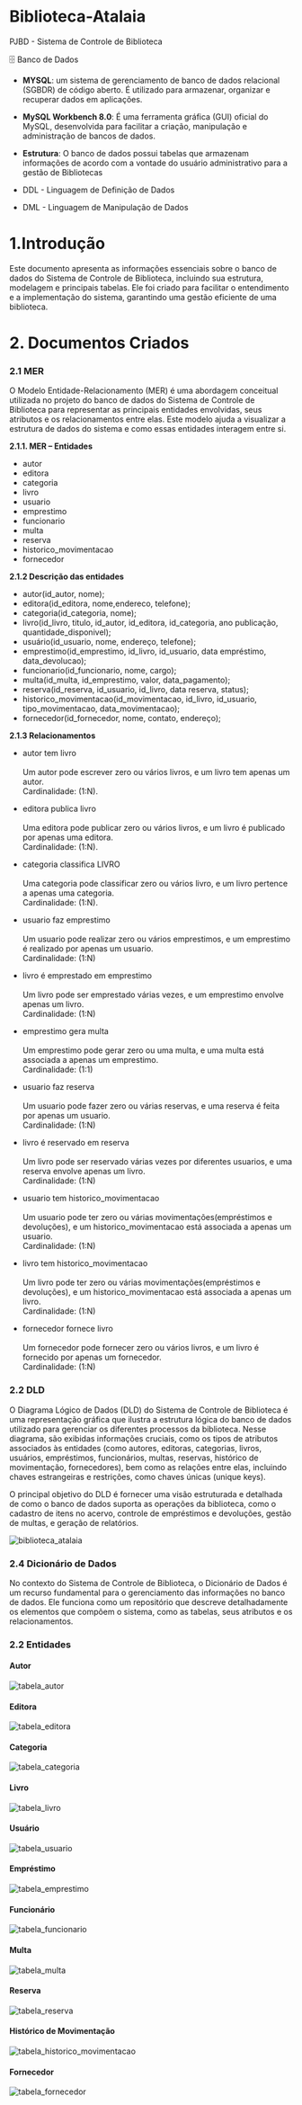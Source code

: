# Biblioteca-Atalaia
PJBD - Sistema de Controle de Biblioteca

🗄️ Banco de Dados
- **MYSQL**: um sistema de gerenciamento de banco de dados relacional (SGBDR) de código aberto. É utilizado para armazenar, organizar e recuperar dados em aplicações.
- **MySQL Workbench 8.0**: É uma ferramenta gráfica (GUI) oficial do MySQL, desenvolvida para facilitar a criação, manipulação e administração de bancos de dados.
- **Estrutura**: O banco de dados possui tabelas que armazenam informações de acordo com a vontade do usuário administrativo para a gestão de Bibliotecas

- DDL - Linguagem de Definição de Dados
- DML - Linguagem de Manipulação de Dados

# 1.Introdução

Este documento apresenta as informações essenciais sobre o banco de dados do Sistema de Controle de Biblioteca, incluindo sua estrutura, modelagem e principais tabelas. Ele foi criado para facilitar o entendimento e a implementação do sistema, garantindo uma gestão eficiente de uma biblioteca.


# 2. Documentos Criados

<h3>2.1 MER</h3>

O Modelo Entidade-Relacionamento (MER) é uma abordagem conceitual utilizada no projeto do banco de dados do Sistema de Controle de Biblioteca para representar as principais entidades envolvidas, seus atributos e os relacionamentos entre elas. Este modelo ajuda a visualizar a estrutura de dados do sistema e como essas entidades interagem entre si.

**2.1.1.	MER – Entidades**
- autor
- editora
- categoria
- livro
- usuario
- emprestimo
- funcionario
- multa
- reserva
- historico_movimentacao
- fornecedor

**2.1.2 Descrição das entidades**

- autor(id_autor, nome);
- editora(id_editora, nome,endereco, telefone);
- categoria(id_categoria, nome);
- livro(id_livro, titulo, id_autor, id_editora, id_categoria, ano publicação, quantidade_disponivel);
- usuário(id_usuario, nome, endereço, telefone);
- emprestimo(id_emprestimo, id_livro, id_usuario, data empréstimo, data_devolucao);
- funcionario(id_funcionario, nome, cargo);
- multa(id_multa, id_emprestimo, valor, data_pagamento);
- reserva(id_reserva, id_usuario, id_livro, data reserva, status);
- historico_movimentacao(id_movimentacao, id_livro, id_usuario, tipo_movimentacao, data_movimentacao);
- fornecedor(id_fornecedor, nome, contato, endereço);

**2.1.3 Relacionamentos**


- autor tem livro</br>
</br>Um autor pode escrever zero ou vários livros, e um livro tem apenas um autor.</br>
  Cardinalidade: (1:N).

  
- editora publica livro</br>
</br>Uma editora pode publicar zero ou vários livros, e um livro é publicado por apenas uma editora.</br>
  Cardinalidade: (1:N).


- categoria classifica LIVRO</br>
</br>Uma categoria pode classificar zero ou vários livro, e um livro pertence a apenas uma categoria.</br>
  Cardinalidade: (1:N).


- usuario faz emprestimo</br>
</br>Um usuario pode realizar zero ou vários emprestimos, e um emprestimo é realizado por apenas um usuario.</br>
  Cardinalidade: (1:N)


- livro é emprestado em emprestimo</br>
</br>Um livro pode ser emprestado várias vezes, e um emprestimo envolve apenas um livro.</br>
  Cardinalidade: (1:N)


- emprestimo gera multa</br>
</br>Um emprestimo pode gerar zero ou uma multa, e uma multa está associada a apenas um emprestimo.</br>
  Cardinalidade: (1:1)


- usuario faz reserva</br>
</br>Um usuario pode fazer zero ou várias reservas, e uma reserva é feita por apenas um usuario.</br>
  Cardinalidade: (1:N)


- livro é reservado em reserva</br>
</br>Um livro pode ser reservado várias vezes por diferentes usuarios, e uma reserva envolve apenas um livro.</br>
  Cardinalidade: (1:N)


- usuario tem historico_movimentacao</br>
</br>Um usuario pode ter zero ou várias movimentações(empréstimos e devoluções), e um historico_movimentacao está associada a apenas um usuario.</br>
  Cardinalidade: (1:N)


- livro tem historico_movimentacao</br>
</br>Um livro pode ter zero ou várias movimentações(empréstimos e devoluções), e um historico_movimentacao está associada a apenas um livro.</br>
  Cardinalidade: (1:N)


- fornecedor fornece livro</br>
</br>Um fornecedor pode fornecer zero ou vários livros, e um livro é fornecido por apenas um fornecedor.</br>
  Cardinalidade: (1:N)


<h3>2.2 DLD</h3>

O Diagrama Lógico de Dados (DLD) do Sistema de Controle de Biblioteca é uma representação gráfica que ilustra a estrutura lógica do banco de dados utilizado para gerenciar os diferentes processos da biblioteca. Nesse diagrama, são exibidas informações cruciais, como os tipos de atributos associados às entidades (como autores, editoras, categorias, livros, usuários, empréstimos, funcionários, multas, reservas, histórico de movimentação, fornecedores), bem como as relações entre elas, incluindo chaves estrangeiras e restrições, como chaves únicas (unique keys).

O principal objetivo do DLD é fornecer uma visão estruturada e detalhada de como o banco de dados suporta as operações da biblioteca, como o cadastro de itens no acervo, controle de empréstimos e devoluções, gestão de multas, e geração de relatórios.



![biblioteca_atalaia](https://github.com/user-attachments/assets/ce824463-3193-4e48-a0f6-43ecbd737d16)




<h3>2.4 Dicionário de Dados</h3>

No contexto do Sistema de Controle de Biblioteca, o Dicionário de Dados é um recurso fundamental para o gerenciamento das informações no banco de dados. Ele funciona como um repositório que descreve detalhadamente os elementos que compõem o sistema, como as tabelas, seus atributos e os relacionamentos.


<h3>2.2 Entidades</h3>


<h4>Autor</h4>

![tabela_autor](https://github.com/user-attachments/assets/ce803e8c-3a2b-4bea-91d2-90a1d240e694)



<h4>Editora</h4>

![tabela_editora](https://github.com/user-attachments/assets/6fb00b00-b232-4cf2-af55-5eaa069f8fde)



<h4>Categoria</h4>

![tabela_categoria](https://github.com/user-attachments/assets/168b7c18-edd8-4f93-9e1f-4c9826393f7c)


<h4>Livro</h4>

![tabela_livro](https://github.com/user-attachments/assets/9f8fda89-3d7d-4127-9e09-a25e219cd998)



<h4>Usuário</h4>

![tabela_usuario](https://github.com/user-attachments/assets/ca357c6e-1af4-45bc-9890-ac15875a5a77)



<h4>Empréstimo</h4>

![tabela_emprestimo](https://github.com/user-attachments/assets/f0d97674-f864-4fb9-ba0d-07df7886f352)



<h4>Funcionário</h4>

![tabela_funcionario](https://github.com/user-attachments/assets/22d1572e-b6e3-4fe3-a9e6-90454f86f3bb)



<h4>Multa</h4>

![tabela_multa](https://github.com/user-attachments/assets/91a4b7d4-36ae-4160-8103-e1710b76835f)



<h4>Reserva</h4>

![tabela_reserva](https://github.com/user-attachments/assets/4ca4d3ba-ca42-4e9d-ba8a-91e5fa12a8a4)



<h4>Histórico de Movimentação</h4>

![tabela_historico_movimentacao](https://github.com/user-attachments/assets/fe9c64ac-f211-4d46-b4f6-ffeec67e7f66)



<h4>Fornecedor</h4>

![tabela_fornecedor](https://github.com/user-attachments/assets/617a8f98-f9be-4c42-9e8f-3f3599d361a5)



